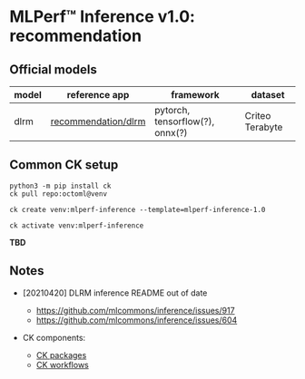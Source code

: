 ﻿# MLPerf&trade; Inference v1.0: recommendation

## Official models

| model | reference app | framework | dataset |
| ---- | ---- | ---- | ---- |
| dlrm | [recommendation/dlrm](https://github.com/mlperf/inference/tree/r1.0/recommendation/dlrm/pytorch) | pytorch, tensorflow(?), onnx(?) | Criteo Terabyte |

## Common CK setup

```
python3 -m pip install ck
ck pull repo:octoml@venv

ck create venv:mlperf-inference --template=mlperf-inference-1.0

ck activate venv:mlperf-inference
```


**TBD**


## Notes

* [20210420] DLRM inference README out of date
  * https://github.com/mlcommons/inference/issues/917
  * https://github.com/mlcommons/inference/issues/604

* CK components: 
  * [CK packages](https://cknowledge.io/?q=module_uoa%3A%22program%22+AND+dlrm)
  * [CK workflows](https://cknowledge.io/?q=module_uoa%3A%22program%22+AND+dlrm)
